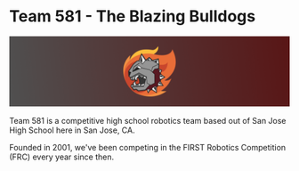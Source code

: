 # Team 581 - The Blazing Bulldogs

![The Team 581 logo](../banner.png)

Team 581 is a competitive high school robotics team based out of San Jose High School here in San Jose, CA.

Founded in 2001, we've been competing in the FIRST Robotics Competition (FRC) every year since then.
